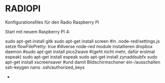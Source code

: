 # RADIOPI
Konfigurationsfiles für den Radio Raspberry Pi

Start mit neuem Raspberry PI 4:

sudo apt-get install gitk
sudo apt-get install screen
#in .node-red/settings.js setze flowFilePretty: true
#diverse node-red module installieren dropbox daemon 
#sudo apt-get install pico2wave #(geht nicht mehr, dafür erstmal espeak)
sudo apt-get install espeak
sudo apt-get install zynaddsubfx
sudo apt-get install xscreensaver #und damit Bildschirmschoner ein-/ausschalten
ssh-keygen
nano .ssh/authorized_keys

+